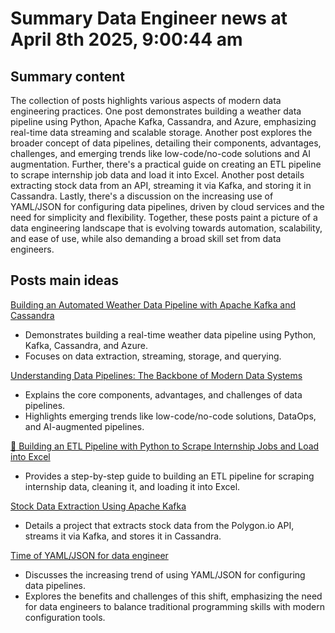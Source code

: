 # Summary Data Engineer news at April 8th 2025, 9:00:44 am
## Summary content

The collection of posts highlights various aspects of modern data engineering practices. One post demonstrates building a weather data pipeline using Python, Apache Kafka, Cassandra, and Azure, emphasizing real-time data streaming and scalable storage. Another post explores the broader concept of data pipelines, detailing their components, advantages, challenges, and emerging trends like low-code/no-code solutions and AI augmentation. Further, there's a practical guide on creating an ETL pipeline to scrape internship job data and load it into Excel. Another post details extracting stock data from an API, streaming it via Kafka, and storing it in Cassandra. Lastly, there's a discussion on the increasing use of YAML/JSON for configuring data pipelines, driven by cloud services and the need for simplicity and flexibility. Together, these posts paint a picture of a data engineering landscape that is evolving towards automation, scalability, and ease of use, while also demanding a broad skill set from data engineers.

## Posts main ideas
[Building an Automated Weather Data Pipeline with Apache Kafka and Cassandra](https://dev.to/luxdevhq/building-an-automated-weather-data-pipeline-with-apache-kafka-and-cassandra-23m)
*   Demonstrates building a real-time weather data pipeline using Python, Kafka, Cassandra, and Azure.
*   Focuses on data extraction, streaming, storage, and querying.

[Understanding Data Pipelines: The Backbone of Modern Data Systems](https://dev.to/rithesh_raj_dd0391f0ba889/understanding-data-pipelines-the-backbone-of-modern-data-systems-5h9f)
*   Explains the core components, advantages, and challenges of data pipelines.
*   Highlights emerging trends like low-code/no-code solutions, DataOps, and AI-augmented pipelines.

[🚀 Building an ETL Pipeline with Python to Scrape Internship Jobs and Load into
Excel](https://dev.to/dkkinyua/building-an-etl-pipeline-with-python-to-scrape-internship-jobs-and-load-into-excel-2e1k)
*   Provides a step-by-step guide to building an ETL pipeline for scraping internship data, cleaning it, and loading it into Excel.

[Stock Data Extraction Using Apache Kafka](https://dev.to/milcah03/stock-data-extraction-using-apache-kafka-59g0)
*   Details a project that extracts stock data from the Polygon.io API, streams it via Kafka, and stores it in Cassandra.

[Time of YAML/JSON for data engineer](https://dev.to/kination/time-of-yamljson-for-data-engineer-84c)
*   Discusses the increasing trend of using YAML/JSON for configuring data pipelines.
*   Explores the benefits and challenges of this shift, emphasizing the need for data engineers to balance traditional programming skills with modern configuration tools.
